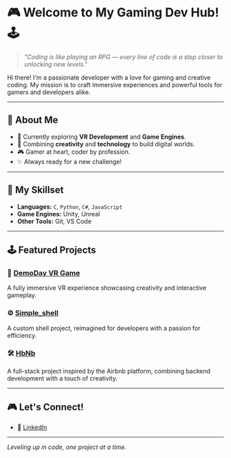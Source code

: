 # 🎮 Welcome to My Gaming Dev Hub! 🕹️

> *"Coding is like playing an RPG — every line of code is a step closer to unlocking new levels."*

Hi there! I'm a passionate developer with a love for gaming and creative coding. My mission is to craft immersive experiences and powerful tools for gamers and developers alike.

---

## 🌟 About Me
- 🔭 Currently exploring **VR Development** and **Game Engines**.
- 🌌 Combining **creativity** and **technology** to build digital worlds.
- 🎮 Gamer at heart, coder by profession.
- ✨ Always ready for a new challenge!

---

## 🚀 My Skillset
- **Languages:** `C`, `Python`, `C#`, `JavaScript`
- **Game Engines:** Unity, Unreal
- **Other Tools:** Git, VS Code

---

## 🕹️ Featured Projects
### 🎨 [DemoDay VR Game](https://github.com/dosleam/Demoday.git)
A fully immersive VR experience showcasing creativity and interactive gameplay.

### ⚙️ [Simple_shell](https://github.com/dosleam/holbertonschool-simple_shell.git)
A custom shell project, reimagined for developers with a passion for efficiency.

### 🛠️ [HbNb](https://github.com/dosleam/Project-HbNb.git)
A full-stack project inspired by the Airbnb platform, combining backend development with a touch of creativity.

---

## 🎮 Let's Connect!
- 💼 [LinkedIn](https://www.linkedin.com/in/jeremy-sousa-4b60a1312/)

---

*Leveling up in code, one project at a time.*
